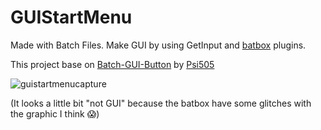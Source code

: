 # GUIStartMenu
Made with Batch Files. Make GUI by using GetInput and [batbox](https://github.com/TheBATeam/BATBOX-An-Awesome-Batch-Plugin) plugins.

This project base on [Batch-GUI-Button](https://github.com/Psi505/Batch-GUI-Button) by [Psi505](https://github.com/Psi505)

![guistartmenucapture](https://user-images.githubusercontent.com/92847004/148212792-9f1ffacc-d718-45ba-a2cb-1f5cf3479f55.PNG)

(It looks a little bit "not GUI" because the batbox have some glitches with the graphic I think 😱)

